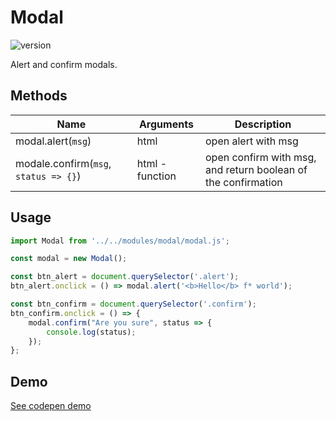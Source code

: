 # Modal

![version](https://img.shields.io/github/manifest-json/v/Natjo/modal)

Alert and confirm modals.


## Methods
| Name | Arguments | Description |
| ------ | ------ | ------ |
| modal.alert(`msg`) | html | open alert with msg |
| modale.confirm(`msg`, `status => {}`) | html - function | open confirm with msg, and return boolean of the confirmation |

## Usage
```javascript
import Modal from '../../modules/modal/modal.js';

const modal = new Modal();

const btn_alert = document.querySelector('.alert');
btn_alert.onclick = () => modal.alert('<b>Hello</b> f* world');

const btn_confirm = document.querySelector('.confirm');
btn_confirm.onclick = () => {
    modal.confirm("Are you sure", status => {
        console.log(status);
    });
};
```

## Demo

[See codepen demo](https://codepen.io/natjo/pen/qBZLyLj?editors=0010)
